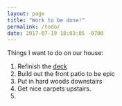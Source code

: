 ```yaml
---
layout: page
title: "Work to be done!"
permalink: /todo/
date: 2017-07-19 18:03:05 -0700
---
```


Things I want to do on our house:

1. Refinish the [deck](/2017/08/21/refinishing-the-deck.html)
1. Build out the front patio to be epic
1. Put in hard woods downstairs
1. Get nice carpets upstairs.
1. 
